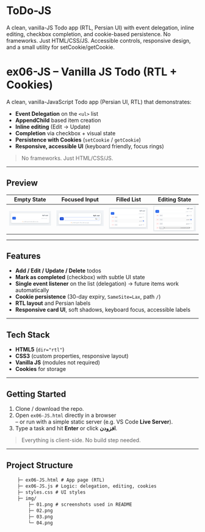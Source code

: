 # ToDo-JS
A clean, vanilla-JS Todo app (RTL, Persian UI) with event delegation, inline editing, checkbox completion, and cookie-based persistence. No frameworks. Just HTML/CSS/JS. Accessible controls, responsive design, and a small utility for setCookie/getCookie.


# ex06-JS – Vanilla JS Todo (RTL + Cookies)

A clean, vanilla-JavaScript Todo app (Persian UI, RTL) that demonstrates:

- **Event Delegation** on the `<ul>` list
- **AppendChild** based item creation
- **Inline editing** (Edit → Update)
- **Completion** via checkbox + visual state
- **Persistence with Cookies** (`setCookie` / `getCookie`)
- **Responsive, accessible UI** (keyboard friendly, focus rings)

> No frameworks. Just HTML/CSS/JS.

---

## Preview

| Empty State | Focused Input | Filled List | Editing State |
|---|---|---|---|
| ![empty](./img/01.png) | ![focus](./img/02.png) | ![filled](./img/03.png) | ![editing](./img/04.png) |

---

## Features

- **Add / Edit / Update / Delete** todos
- **Mark as completed** (checkbox) with subtle UI state
- **Single event listener** on the list (delegation) → future items work automatically
- **Cookie persistence** (30-day expiry, `SameSite=Lax`, path `/`)
- **RTL layout** and Persian labels
- **Responsive card UI**, soft shadows, keyboard focus, accessible labels

---

## Tech Stack

- **HTML5** (`dir="rtl"`)
- **CSS3** (custom properties, responsive layout)
- **Vanilla JS** (modules not required)
- **Cookies** for storage

---

## Getting Started

1. Clone / download the repo.
2. Open `ex06-JS.html` directly in a browser  
   – or run with a simple static server (e.g. VS Code **Live Server**).
3. Type a task and hit **Enter** or click **افزودن**.

> Everything is client-side. No build step needed.

---

## Project Structure

        ├─ ex06-JS.html # App page (RTL)
        ├─ ex06-JS.js # Logic: delegation, editing, cookies
        ├─ styles.css # UI styles
        ├─ img/
            ├─ 01.png # screenshots used in README
            ├─ 02.png
            ├─ 03.png
            └─ 04.png